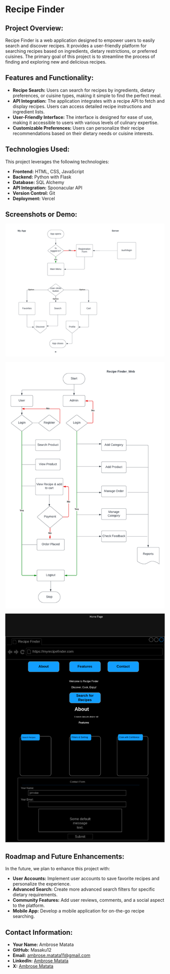 # Recipe Finder

## Project Overview:

Recipe Finder is a web application designed to empower users to easily search and discover recipes. It provides a user-friendly platform for searching recipes based on ingredients, dietary restrictions, or preferred cuisines. The primary goal of this project is to streamline the process of finding and exploring new and delicious recipes.

## Features and Functionality:

- **Recipe Search:** Users can search for recipes by ingredients, dietary preferences, or cuisine types, making it simple to find the perfect meal.
- **API Integration:** The application integrates with a recipe API to fetch and display recipes. Users can access detailed recipe instructions and ingredient lists.
- **User-Friendly Interface:** The interface is designed for ease of use, making it accessible to users with various levels of culinary expertise.
- **Customizable Preferences:** Users can personalize their recipe recommendations based on their dietary needs or cuisine interests.

## Technologies Used:

This project leverages the following technologies:

- **Frontend:** HTML, CSS, JavaScript
- **Backend:** Python with Flask
- **Database:** SQL Alchemy
- **API Integration:** Spoonacular API
- **Version Control:** Git
- **Deployment:** Vercel

## Screenshots or Demo:

![Recipe Finder Mobile](images/Recipe_Finder_Mobile.png)

![Recipe Finder Web](images/Recipe_Finder_Web.png)

![Prototype](images/myrecipefinder.drawio.png)

## Roadmap and Future Enhancements:

In the future, we plan to enhance this project with:

- **User Accounts:** Implement user accounts to save favorite recipes and personalize the experience.
- **Advanced Search:** Create more advanced search filters for specific dietary requirements.
- **Community Features:** Add user reviews, comments, and a social aspect to the platform.
- **Mobile App:** Develop a mobile application for on-the-go recipe searching.

## Contact Information:

- **Your Name:** Ambrose Matata
- **GitHub:** Masaku12
- **Email:** ambrose.matata11@gmail.com
- **LinkedIn:** [Ambrose Matata](https://www.linkedin.com/in/ambrosematata/)
- **X:** [Ambrose Matata ](https://twitter.com/MatataAmbrose)